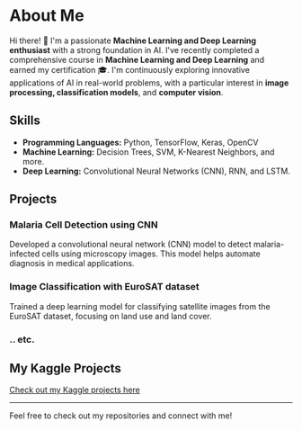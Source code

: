 # About Me

Hi there! 👋 I'm a passionate **Machine Learning and Deep Learning enthusiast** with a strong foundation in AI. I've recently completed a comprehensive course in **Machine Learning and Deep Learning** and earned my certification 🎓. I'm continuously exploring innovative applications of AI in real-world problems, with a particular interest in **image processing, classification models**, and **computer vision**.

## Skills

- **Programming Languages:** Python, TensorFlow, Keras, OpenCV
- **Machine Learning:** Decision Trees, SVM, K-Nearest Neighbors, and more.
- **Deep Learning:** Convolutional Neural Networks (CNN), RNN, and LSTM.

## Projects

### Malaria Cell Detection using CNN
Developed a convolutional neural network (CNN) model to detect malaria-infected cells using microscopy images. This model helps automate diagnosis in medical applications.

### Image Classification with EuroSAT dataset
Trained a deep learning model for classifying satellite images from the EuroSAT dataset, focusing on land use and land cover.

### .. etc.

## My Kaggle Projects
[Check out my Kaggle projects here](https://www.kaggle.com/ahmedhamdy438)

---

Feel free to check out my repositories and connect with me!
